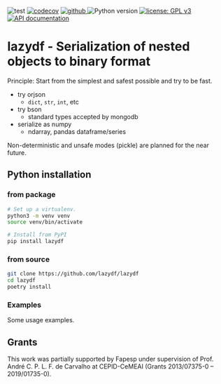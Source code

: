 ![test](https://github.com/lazydf/lazydf/workflows/test/badge.svg)
[![codecov](https://codecov.io/gh/lazydf/lazydf/branch/main/graph/badge.svg)](https://codecov.io/gh/lazydf/lazydf)
<a href="https://pypi.org/project/lazydf">
<img src="https://img.shields.io/github/v/release/lazydf/lazydf?display_name=tag&sort=semver&color=blue" alt="github">
</a>
![Python version](https://img.shields.io/badge/python-3.10-blue.svg)
[![license: GPL v3](https://img.shields.io/badge/License-GPLv3_%28ask_for_options%29-blue.svg)](https://www.gnu.org/licenses/gpl-3.0)
[![API documentation](https://img.shields.io/badge/doc-API%20%28auto%29-a0a0a0.svg)](https://lazydf.github.io/lazydf)


# lazydf - Serialization of nested objects to binary format 
Principle: Start from the simplest and safest possible and try to be fast.
* try orjson
  * `dict`, `str`, `int`, etc
* try bson
  * standard types accepted by mongodb
* serialize as numpy
  * ndarray, pandas dataframe/series

Non-deterministic and unsafe modes (pickle) are planned for the near future. 
 


## Python installation
### from package
```bash
# Set up a virtualenv. 
python3 -m venv venv
source venv/bin/activate

# Install from PyPI
pip install lazydf
```

### from source
```bash
git clone https://github.com/lazydf/lazydf
cd lazydf
poetry install
```

### Examples
Some usage examples.




## Grants
This work was partially supported by Fapesp under supervision of
Prof. André C. P. L. F. de Carvalho at CEPID-CeMEAI (Grants 2013/07375-0 – 2019/01735-0).
